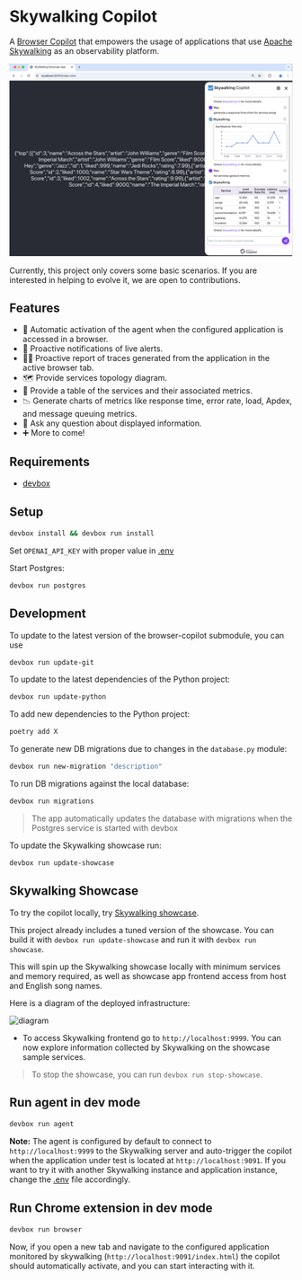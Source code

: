# Skywalking Copilot

A [Browser Copilot](https://github.com/abstracta/browser-copilot) that empowers the usage of applications that use [Apache Skywalking](https://skywalking.apache.org/) as an observability platform.

![screenshot](screenshot.png)

Currently, this project only covers some basic scenarios. If you are interested in helping to evolve it, we are open to contributions. 

## Features

* 🤖 Automatic activation of the agent when the configured application is accessed in a browser.
* 🚨 Proactive notifications of live alerts.
* 🕵️‍♂️ Proactive report of traces generated from the application in the active browser tab.
* 🗺️ Provide services topology diagram.
* 🧾 Provide a table of the services and their associated metrics.
* 📉 Generate charts of metrics like response time, error rate, load, Apdex, and message queuing metrics.
* 🤔 Ask any question about displayed information.
* ➕ More to come!

## Requirements

* [devbox](https://www.jetpack.io/devbox)

## Setup

```bash
devbox install && devbox run install
```

Set `OPENAI_API_KEY` with proper value in [.env](./.env)

Start Postgres:

```bash
devbox run postgres
```

## Development

To update to the latest version of the browser-copilot submodule, you can use

```bash
devbox run update-git
```

To update to the latest dependencies of the Python project:

```bash
devbox run update-python
```

To add new dependencies to the Python project:

```bash
poetry add X
```

To generate new DB migrations due to changes in the `database.py` module:

```bash
devbox run new-migration "description"
```

To run DB migrations against the local database:

```bash
devbox run migrations
```

> The app automatically updates the database with migrations when the Postgres service is started with devbox

To update the Skywalking showcase run:

```bash
devbox run update-showcase
```

## Skywalking Showcase

To try the copilot locally, try [Skywalking showcase](https://skywalking.apache.org/docs/skywalking-showcase/next/readme/#quick-start). 

This project already includes a tuned version of the showcase. You can build it with `devbox run update-showcase` and run it with `devbox run showcase`.

This will spin up the Skywalking showcase locally with minimum services and memory required, as well as showcase app frontend access from host and English song names.

Here is a diagram of the deployed infrastructure:

![diagram](https://www.plantuml.com/plantuml/png/dLFVRzCm47xlNs7wdWJsWXWmRMnYcXZhM46y8A5BSdLD_SEpdNNLjF-TixFKpRHA22cjxhwxxxlFEUVO1t2XKtBogiM5qCWkP-UpELk6OFrXLJbObro4PLTt7brZT40ToiQeoahGaLZuq4fHLrp86XmzKEIITIAWhnJuWAwoclljdDEBqzdLVynf15N_RSJy-kRYwlntF17x81G_J6Uh8aNp8kgKrF_W6v3uyNNvzl4eKx_ytE4DBlrgimQv8dO95febbiRnQW5tKSjNe5jdH5iqIsSK5c_U7TpJRpJZW6PCF2bOSA3O6IwWa-4xteSJARXMT6hMq1-wzvE9moQ0vXBPTBwTF6KF4yQ0nyvECF1i-kFYbnuCJxT50pPLPoVNut8B0Mhmo6hG6_9S4qPAHN4KEPH49cMv_ZZs0ifAtFN18U0QDcdSUH_JoFpsioblQ46fRnwZtFNSMsfiwznwzYchk4QrgNA3ZL6eYIMC9hMTBIya-DNp_MO9iFtRER5sHDEcnJz-FqyQQ2b8tCi-7l4zIjIYK_iL5YxTxlu0dv-IaOP3QC9B0hSTTiYeAEvGtVR-K_BrsvD0-gggeME_2GT1QDw_mnIE373p4fEUOT5bkYePIDSbhMoCfKqHb4gPbTBCQUiHDhWdCD8pBMQPjGlqno44hCtzbCJgO8YGONi43ciWT0WpSuiaFpP2_OZSGX_5CNLqIlu5)

* To access Skywalking frontend go to `http://localhost:9999`. You can now explore information collected by Skywalking on the showcase sample services.

> To stop the showcase, you can run `devbox run stop-showcase`.

## Run agent in dev mode

```bash
devbox run agent
```

**Note:** The agent is configured by default to connect to `http://localhost:9999` to the Skywalking server and auto-trigger the copilot when the application under test is located at `http://localhost:9091`. If you want to try it with another Skywalking instance and application instance, change the [.env](./.env) file accordingly.

## Run Chrome extension in dev mode

```bash
devbox run browser
```

Now, if you open a new tab and navigate to the configured application monitored by skywalking (`http://localhost:9091/index.html`) the copilot should automatically activate, and you can start interacting with it.
